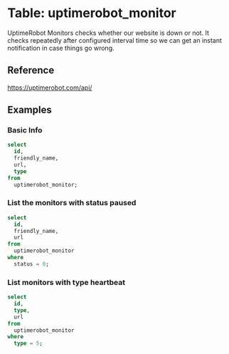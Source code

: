 # Table: uptimerobot_monitor

UptimeRobot Monitors checks whether our website is down or not. It checks repeatedly after configured interval time so we can get an instant notification in case things go wrong.

## Reference

https://uptimerobot.com/api/

## Examples

### Basic Info

```sql
select
  id,
  friendly_name,
  url,
  type
from
  uptimerobot_monitor;
```

### List the monitors with status paused

```sql
select
  id,
  friendly_name,
  url
from
  uptimerobot_monitor
where
  status = 0;
```

### List monitors with type heartbeat

```sql
select
  id,
  type,
  url
from
  uptimerobot_monitor
where
  type = 5;
```

